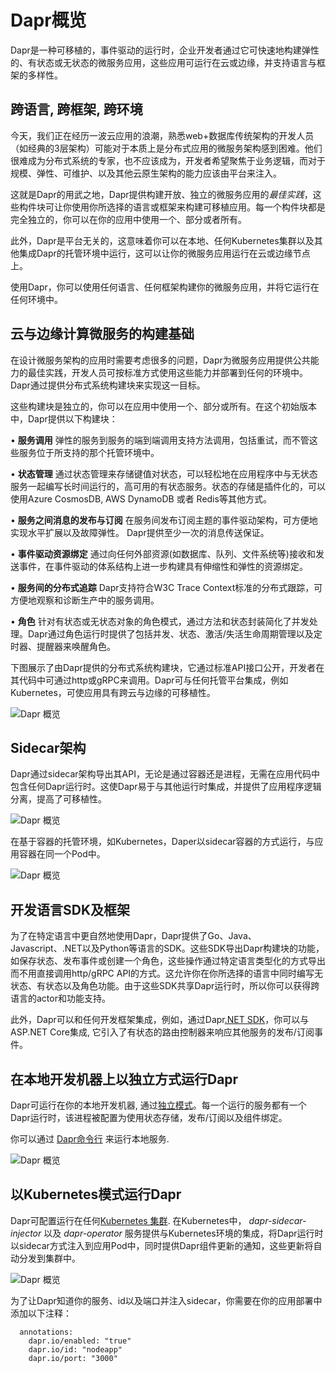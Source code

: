 
# Dapr概览

Dapr是一种可移植的，事件驱动的运行时，企业开发者通过它可快速地构建弹性的、有状态或无状态的微服务应用，这些应用可运行在云或边缘，并支持语言与框架的多样性。

## 跨语言, 跨框架, 跨环境

今天，我们正在经历一波云应用的浪潮，熟悉web+数据库传统架构的开发人员（如经典的3层架构）可能对于本质上是分布式应用的微服务架构感到困难。他们很难成为分布式系统的专家，也不应该成为，开发者希望聚焦于业务逻辑，而对于规模、弹性、可维护、以及其他云原生架构的能力应该由平台来注入。

这就是Dapr的用武之地，Dapr提供构建开放、独立的微服务应用的*最佳实践*，这些构件块可让你使用你所选择的语言或框架来构建可移植应用。每一个构件块都是完全独立的，你可以在你的应用中使用一个、部分或者所有。

此外，Dapr是平台无关的，这意味着你可以在本地、任何Kubernetes集群以及其他集成Dapr的托管环境中运行，这可以让你的微服务应用运行在云或边缘节点上。

使用Dapr，你可以使用任何语言、任何框架构建你的微服务应用，并将它运行在任何环境中。

## 云与边缘计算微服务的构建基础

在设计微服务架构的应用时需要考虑很多的问题，Dapr为微服务应用提供公共能力的最佳实践，开发人员可按标准方式使用这些能力并部署到任何的环境中。Dapr通过提供分布式系统构建块来实现这一目标。

这些构建块是独立的，你可以在应用中使用一个、部分或所有。在这个初始版本中，Dapr提供以下构建块：

• **服务调用** 弹性的服务到服务的端到端调用支持方法调用，包括重试，而不管这些服务位于所支持的那个托管环境中。

• **状态管理** 通过状态管理来存储键值对状态，可以轻松地在应用程序中与无状态服务一起编写长时间运行的，高可用的有状态服务。状态的存储是插件化的，可以使用Azure CosmosDB, AWS DynamoDB 或者 Redis等其他方式。

• **服务之间消息的发布与订阅** 在服务间发布订阅主题的事件驱动架构，可方便地实现水平扩展以及故障弹性。 Dapr提供至少一次的消息传送保证。

• **事件驱动资源绑定** 通过向任何外部资源(如数据库、队列、文件系统等)接收和发送事件，在事件驱动的体系结构上进一步构建具有伸缩性和弹性的资源绑定。

• **服务间的分布式追踪** Dapr支持符合W3C Trace Context标准的分布式跟踪，可方便地观察和诊断生产中的服务调用。

• **角色** 针对有状态或无状态对象的角色模式，通过方法和状态封装简化了并发处理。Dapr通过角色运行时提供了包括并发、状态、激活/失活生命周期管理以及定时器、提醒器来唤醒角色。

下图展示了由Dapr提供的分布式系统构建块，它通过标准API接口公开，开发者在其代码中可通过http或gRPC来调用。Dapr可与任何托管平台集成，例如Kubernetes，可使应用具有跨云与边缘的可移植性。

![Dapr 概览](images/overview.png)

## Sidecar架构

Dapr通过sidecar架构导出其API，无论是通过容器还是进程，无需在应用代码中包含任何Dapr运行时。这使Dapr易于与其他运行时集成，并提供了应用程序逻辑分离，提高了可移植性。

![Dapr 概览](images/overview-sidecar.png)

在基于容器的托管环境，如Kubernetes，Daper以sidecar容器的方式运行，与应用容器在同一个Pod中。

![Dapr 概览](images/overview-sidecar-kubernetes.png)

## 开发语言SDK及框架

为了在特定语言中更自然地使用Dapr，Dapr提供了Go、Java、Javascript、.NET以及Python等语言的SDK。这些SDK导出Dapr构建块的功能，如保存状态、发布事件或创建一个角色，这些操作通过特定语言类型化的方式导出而不用直接调用http/gRPC API的方式。这允许你在你所选择的语言中同时编写无状态、有状态以及角色功能。由于这些SDK共享Dapr运行时，所以你可以获得跨语言的actor和功能支持。

此外，Dapr可以和任何开发框架集成，例如，通过Dapr[.NET SDK](https://github.com/dapr/dotnet-sdk)，你可以与ASP.NET Core集成, 它引入了有状态的路由控制器来响应其他服务的发布/订阅事件。

## 在本地开发机器上以独立方式运行Dapr

Dapr可运行在你的本地开发机器, 通过[独立模式](./getting-started)。每一个运行的服务都有一个Dapr运行时，该进程被配置为使用状态存储，发布/订阅以及组件绑定。

你可以通过 [Dapr命令行](https://github.com/dapr/cli) 来运行本地服务.

![Dapr 概览](images/overview_standalone.png)

## 以Kubernetes模式运行Dapr 

Dapr可配置运行在任何[Kubernetes 集群](https://github.com/dapr/samples/tree/master/2.hello-kubernetes). 在Kubernetes中， *dapr-sidecar-injector* 以及 *dapr-operator* 服务提供与Kubernetes环境的集成，将Dapr运行时以sidecar方式注入到应用Pod中，同时提供Dapr组件更新的通知，这些更新将自动分发到集群中。

![Dapr 概览](images/overview_kubernetes.png)

为了让Dapr知道你的服务、id以及端口并注入sidecar，你需要在你的应用部署中添加以下注释：

      annotations:
        dapr.io/enabled: "true"
        dapr.io/id: "nodeapp"
        dapr.io/port: "3000"
